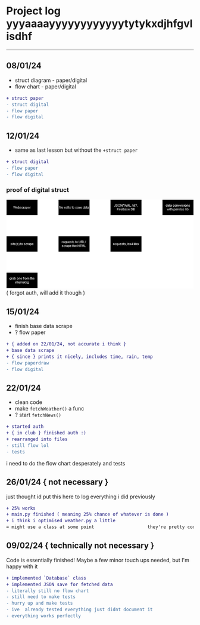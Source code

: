 # Project log yyyaaaayyyyyyyyyyyytytykxdjhfgvlisdhf

---

## 08/01/24

- struct diagram - paper/digital
- flow chart - paper/digital

```diff
+ struct paper
- struct digital
- flow paper
- flow digital
```

## 12/01/24

- same as last lesson but without the `+struct paper`

```diff
+ struct digital
- flow paper
- flow digital
```

### proof of digital struct

![image of structure diagram](img/struct-y10proj.drawio.png)
( forgot auth, will add it though )

## 15/01/24

- finish base data scrape
- ? flow paper

```diff
+ { added on 22/01/24, not accurate i think }
+ base data scrape
+ { since } prints it nicely, includes time, rain, temp
- flow paperdraw
- flow digital
```

## 22/01/24

- clean code
- make `fetchWeather()` a func
- ? start `fetchNews()`

```diff
+ started auth
+ { in club } finished auth :)
+ rearranged into files
- still flow lol
- tests
```

i need to do the flow chart desperately
and tests

## 26/01/24 { not necessary }

just thought id put this here to log everything i did previously

```diff
+ 25% works
+ main.py finished ( meaning 25% chance of whatever is done )
+ i think i optimised weather.py a little
= might use a class at some point                    they're pretty cool
```

## 09/02/24 { technically not necessary }

Code is essentially finished!
Maybe a few minor touch ups needed, but I'm happy with it

```diff
+ implemented `Database` class
+ implemented JSON save for fetched data
- literally still no flow chart
- still need to make tests
- hurry up and make tests
- ive  already tested everything just didnt document it
- everything works perfectly
```
